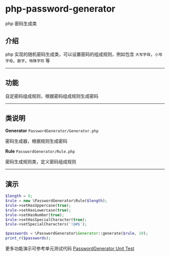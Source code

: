 # php-password-generator

php 密码生成类

## 介绍

php 实现的随机密码生成类，可以设置密码的组成规则，例如包含 `大写字母`，`小写字母`，`数字`，`特殊字符` 等

---

## 功能

自定密码组成规则，根据密码组成规则生成密码

---

## 类说明

**Generator** `PasswordGenerator/Generator.php`

密码生成器，根据规则生成密码

**Rule** `PasswordGenerator/Rule.php`

密码生成规则类，定义密码组成规则

---

## 演示

```php
$length = 8;
$rule = new \PasswordGenerator\Rule($length);
$rule->setHasUppercase(true);
$rule->setHasLowercase(true);
$rule->setHasNumber(true);
$rule->setHasSpecialCharacter(true);
$rule->setSpecialCharacters('!@#$');

$passwords = \PasswordGenerator\Generator::generate($rule, 10);
print_r($passwords);
```

更多功能演示可参考单元测试代码 [PasswordGenerator Unit Test](<https://github.com/xfdipzone/php-program/tree/master/tests/PasswordGenerator>)

